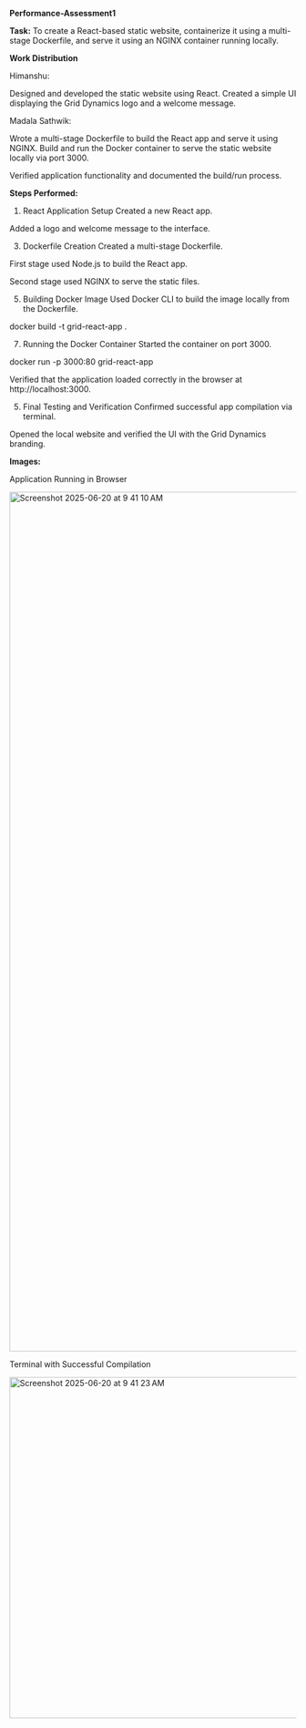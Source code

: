 **Performance-Assessment1**

**Task:**
To create a React-based static website, containerize it using a multi-stage Dockerfile, and serve it using an NGINX container running locally.

**Work Distribution**

Himanshu:

Designed and developed the static website using React.
Created a simple UI displaying the Grid Dynamics logo and a welcome message.

Madala Sathwik:

Wrote a multi-stage Dockerfile to build the React app and serve it using NGINX.
Build and run the Docker container to serve the static website locally via port 3000.

Verified application functionality and documented the build/run process.

**Steps Performed:**

1. React Application Setup
Created a new React app.

Added a logo and welcome message to the interface.

3. Dockerfile Creation
Created a multi-stage Dockerfile.

First stage used Node.js to build the React app.

Second stage used NGINX to serve the static files.

5. Building Docker Image
Used Docker CLI to build the image locally from the Dockerfile.

docker build -t grid-react-app .

7. Running the Docker Container
Started the container on port 3000.

docker run -p 3000:80 grid-react-app

Verified that the application loaded correctly in the browser at http://localhost:3000.

5. Final Testing and Verification
Confirmed successful app compilation via terminal.

Opened the local website and verified the UI with the Grid Dynamics branding.

**Images:**

Application Running in Browser

<img width="1509" alt="Screenshot 2025-06-20 at 9 41 10 AM" src="https://github.com/user-attachments/assets/7a4cceb4-6735-40a8-a907-2be77ea12433" />


Terminal with Successful Compilation

<img width="599" alt="Screenshot 2025-06-20 at 9 41 23 AM" src="https://github.com/user-attachments/assets/0b3beb8e-2ecf-494a-8a2f-cd600416de81" />
